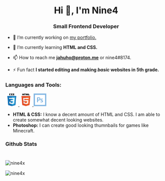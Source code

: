 <!--
**nine4x/nine4x** is a ✨ _special_ ✨ repository because its `README.md` (this file) appears on your GitHub profile.

Here are some ideas to get you started:

- 🔭 I’m currently working on ...
- 🌱 I’m currently learning ...
- 👯 I’m looking to collaborate on ...
- 🤔 I’m looking for help with ...
- 💬 Ask me about ...
- 📫 How to reach me: ...
- 😄 Pronouns: ...
- ⚡ Fun fact: ...
-->
<h1 align="center">Hi 👋, I'm Nine4</h1>
<h3 align="center">Small Frontend Developer</h3>

- 🔭 I’m currently working on [my portfolio.](https://github.com/nine4x/portfolio)

- 🌱 I’m currently learning **HTML and CSS.**

- 📫 How to reach me **jahuho@proton.me** or nine4#8174.

- ⚡ Fun fact **I started editing and making _basic_ websites in 5th grade.**

<h3 align="left">Languages and Tools:</h3>
<p align="left"> <a href="https://www.w3schools.com/css/" target="_blank" rel="noreferrer"> <img src="https://raw.githubusercontent.com/devicons/devicon/master/icons/css3/css3-original-wordmark.svg" alt="css3" width="40" height="40"/> </a> <a href="https://www.w3.org/html/" target="_blank" rel="noreferrer"> <img src="https://raw.githubusercontent.com/devicons/devicon/master/icons/html5/html5-original-wordmark.svg" alt="html5" width="40" height="40"/> </a> <a href="https://www.photoshop.com/en" target="_blank" rel="noreferrer"> <img src="https://raw.githubusercontent.com/devicons/devicon/master/icons/photoshop/photoshop-line.svg" alt="photoshop" width="40" height="40"/> </a> </p>

- **HTML & CSS:** I know a decent amount of HTML and CSS. I am able to create somewhat decent looking websites.
- **Photoshop:** I can create good looking thumnbails for games like Minecraft.

<h3 align="left">Github Stats</h3>

<h1 align="center"> </h3>

<p><img align="center" src="https://github-readme-stats.vercel.app/api/top-langs?username=nine4x&show_icons=true&locale=en&layout=compact&theme=dark" alt="nine4x" /></p>

<p><img align="center" src="https://github-readme-streak-stats.herokuapp.com/?user=nine4x&theme=dark" alt="nine4x" /></p>
